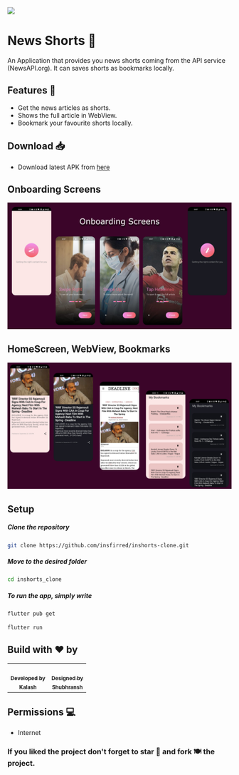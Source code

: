 ![](./Assets/header.png)

# News Shorts 📄 

An Application that provides you news shorts coming from the API service (NewsAPI.org). It can saves shorts as bookmarks locally. 


## Features 🚀

- Get the news articles as shorts.
- Shows the full article in WebView.
- Bookmark your favourite shorts locally.


## Download 📥
- Download latest APK from [here](https://github.com/insfirred/inshorts-clone/tree/features/apk)

## Onboarding Screens 
![screenshot1](assets/readMe/one.jpg)

## HomeScreen, WebView, Bookmarks
![screenshot1](assets/readMe/two.jpg)

## Setup

  ##### Clone the repository
```bash
git clone https://github.com/insfirred/inshorts-clone.git
```
  ##### Move to the desired folder
```bash
cd inshorts_clone
```

  ##### To run the app, simply write
```bash
flutter pub get
```

```bash
flutter run
```

## Build with ❤️ by
<table>
  <tbody><tr>
    <td align="center"><a href="https://github.com/insfirred"><img alt="" src="https://avatars.githubusercontent.com/insfirred" width="100px;"><br><sub><b>Developed by<br>Kalash</b></sub></a></td>
    <td align="center"><a href="https://github.com/iamshubhransh"><img alt="" src="https://avatars.githubusercontent.com/iamshubhransh" width="100px;"><br><sub><b>Designed by<br>Shubhransh</b></sub></a></td>

  </tr>
</tbody></table>

## Permissions 💻
- Internet

### If you liked the project don't forget to star 🌟 and fork 🍽 the project.
